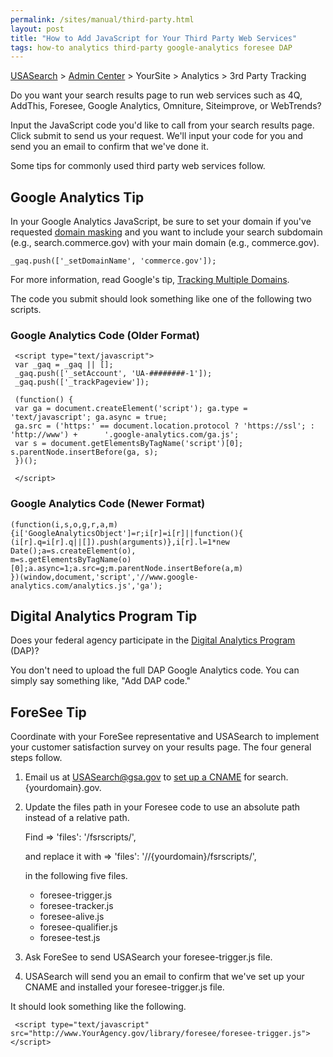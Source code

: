```yaml
---
permalink: /sites/manual/third-party.html
layout: post
title: "How to Add JavaScript for Your Third Party Web Services"
tags: how-to analytics third-party google-analytics foresee DAP
---
```

[USASearch](http://usasearch.howto.gov) > [Admin Center](https://search.usa.gov/sites) > YourSite > Analytics > 3rd Party Tracking

Do you want your search results page to run web services such as 4Q, AddThis, Foresee, Google Analytics, Omniture, Siteimprove, or WebTrends?

Input the JavaScript code you'd like to call from your search results page. Click submit to send us your request. We'll input your code for you and send you an email to confirm that we've done it.

Some tips for commonly used third party web services follow.

## Google Analytics Tip

In your Google Analytics JavaScript, be sure to set your domain if you've requested <a href="/sites/manual/cname.html">domain masking</a> and you want to include your search subdomain (e.g., search.commerce.gov) with your main domain (e.g., commerce.gov).

    _gaq.push(['_setDomainName', 'commerce.gov']);

For more information, read Google's tip, [Tracking Multiple Domains](https://developers.google.com/analytics/devguides/collection/gajs/gaTrackingSite).

The code you submit should look something like one of the following two scripts.

### Google Analytics Code (Older Format)

     <script type="text/javascript">
     var _gaq = _gaq || []; 
     _gaq.push(['_setAccount', 'UA-########-1']); 
     _gaq.push(['_trackPageview']);
     
     (function() { 
     var ga = document.createElement('script'); ga.type = 'text/javascript'; ga.async = true; 
     ga.src = ('https:' == document.location.protocol ? 'https://ssl'; : 'http://www') +      '.google-analytics.com/ga.js'; 
     var s = document.getElementsByTagName('script')[0]; s.parentNode.insertBefore(ga, s); 
     })();
     
     </script>

### Google Analytics Code (Newer Format)

    (function(i,s,o,g,r,a,m){i['GoogleAnalyticsObject']=r;i[r]=i[r]||function(){
    (i[r].q=i[r].q||[]).push(arguments)},i[r].l=1*new Date();a=s.createElement(o),
    m=s.getElementsByTagName(o)[0];a.async=1;a.src=g;m.parentNode.insertBefore(a,m)
    })(window,document,'script','//www.google-analytics.com/analytics.js','ga');

## Digital Analytics Program Tip

Does your federal agency participate in the [Digital Analytics Program](http://www.howto.gov/web-content/digital-metrics/digital-analytics-program) (DAP)? 

You don't need to upload the full DAP Google Analytics code. You can simply say something like, "Add DAP code."

## ForeSee Tip

Coordinate with your ForeSee representative and USASearch to implement your customer satisfaction survey on your results page. The four general steps follow.

1. Email us at <USASearch@gsa.gov> to <a href="/sites/manual/cname.html">set up a CNAME</a> for search.{yourdomain}.gov.

2. Update the files path in your Foresee code to use an absolute path instead of a relative path. 

    Find => 'files': '/fsrscripts/',
    
    and replace it with => 'files': '//{yourdomain}/fsrscripts/',
  
    in the following five files.

    * foresee-trigger.js  
    * foresee-tracker.js  
    * foresee-alive.js  
    * foresee-qualifier.js  
    * foresee-test.js

3. Ask ForeSee to send USASearch your foresee-trigger.js file.

4. USASearch will send you an email to confirm that we've set up your CNAME and installed your foresee-trigger.js file.

It should look something like the following.

     <script type="text/javascript" src="http://www.YourAgency.gov/library/foresee/foresee-trigger.js"></script>